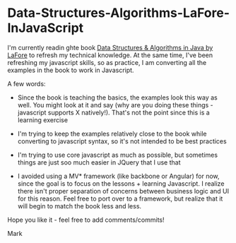 # Data-Structures-Algorithms-LaFore-InJavaScript
I'm currently readin ghte book [Data Structures & Algorithms in Java by LaFore](http://www.amazon.com/Data-Structures-Algorithms-Java-Edition/dp/0672324539) to refresh my technical knowledge.  At the same time, I've been refreshing my javascript skills, so as practice, I am converting all the examples in the book to work in Javascript.

A few words:

+ Since the book is teaching the basics, the examples look this way as well. You might look at it and say (why are you doing these things - javascript supports X natively!). That's not the point since this is a learning exercise

+ I'm trying to keep the examples relatively close to the book while converting to javascript syntax, so it's not intended to be best practices

+ I'm trying to use core javascript as much as possible, but sometimes things are just soo much easier in JQuery that I use that

+ I avoided using a MV* framework (like backbone or Angular) for now, since the goal is to focus on the lessons + learning Javascript. I realize there isn't proper separation of concerns between business logic and UI for this reason.  Feel free to port over to a framework, but realize that it will begin to match the book less and less.

Hope you like it - feel free to add comments/commits!

Mark

